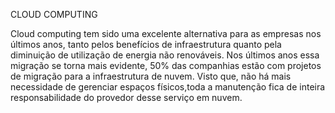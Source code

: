 CLOUD COMPUTING

 Cloud computing tem sido uma excelente alternativa para as empresas
nos últimos anos, tanto pelos benefícios de infraestrutura quanto pela diminuição de utilização de energia não renováveis.
  Nos últimos anos essa migração se torna mais evidente, 50% das companhias estão com projetos de migração para a infraestrutura de nuvem. Visto que, não há mais necessidade de gerenciar espaços físicos,toda a manutenção fica de inteira responsabilidade do provedor desse serviço em nuvem.
